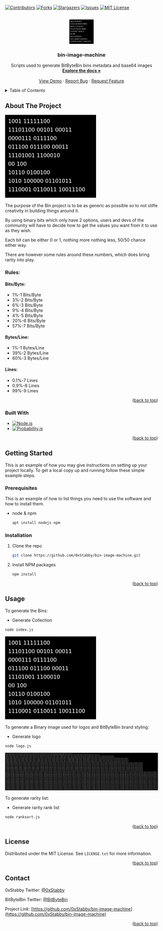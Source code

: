 <a name="readme-top"></a>

[![Contributors][contributors-shield]][contributors-url]
[![Forks][forks-shield]][forks-url]
[![Stargazers][stars-shield]][stars-url]
[![Issues][issues-shield]][issues-url]
[![MIT License][license-shield]][license-url]



<!-- PROJECT LOGO -->
<br />
<div align="center">
  <a href="https://github.com/0xStabby/bin-image-machine">
    <img src="assets/0.png" alt="Logo" width="80" height="80">
  </a>

<h3 align="center">bin-image-machine</h3>

  <p align="center">
    Scripts used to generate BitByteBin bins metadata and base64 images
    <br />
    <a href="https://github.com/0xStabby/bin-image-machine"><strong>Explore the docs »</strong></a>
    <br />
    <br />
    <a href="https://github.com/0xStabby/bin-image-machine">View Demo</a>
    ·
    <a href="https://github.com/0xStabby/bin-image-machine/issues">Report Bug</a>
    ·
    <a href="https://github.com/0xStabby/bin-image-machine/issues">Request Feature</a>
  </p>
</div>



<!-- TABLE OF CONTENTS -->
<details>
  <summary>Table of Contents</summary>
  <ol>
    <li>
      <a href="#about-the-project">About The Project</a>
      <ul>
        <li><a href="#built-with">Built With</a></li>
      </ul>
    </li>
    <li>
      <a href="#getting-started">Getting Started</a>
      <ul>
        <li><a href="#prerequisites">Prerequisites</a></li>
        <li><a href="#installation">Installation</a></li>
      </ul>
    </li>
    <li><a href="#usage">Usage</a></li>
    <li><a href="#license">License</a></li>
    <li><a href="#contact">Contact</a></li>
  </ol>
</details>



<!-- ABOUT THE PROJECT -->
## About The Project

[![Product Name Screen Shot][product-screenshot]](https://github.com/BitByteBin/bin-image-machine)

The purpose of the Bin project is to be as generic as possible so to not stifle creativity in building things around it.

By using binary bits which only have 2 options, users and devs of the community will have to decide how to get the values you want from it to use as they wish.

Each bit can be either 0 or 1, nothing more nothing less, 50/50 chance either way.

There are however some rules around these numbers, which does bring rarity into play.

### Rules:
#### Bits/Byte:
* 1%-1 Bits/Byte
* 3%-2 Bits/Byte
* 6%-3 Bits/Byte
* 9%-4 Bits/Byte
* 4%-5 Bits/Byte
* 20%-6 Bits/Byte
* 57%-7 Bits/Byte
#### Bytes/Line:
* 1%-1 Bytes/Line
* 39%-2 Bytes/Line
* 60%-3 Bytes/Line
#### Lines:
* 0.1%-7 Lines
* 0.9%-8 Lines
* 99%-9 Lines

<p align="right">(<a href="#readme-top">back to top</a>)</p>



### Built With

* [![Node.js][Node.js]][Node.js-url]
* [![Probability.js][Probability.js]][Probability.js-url]

<p align="right">(<a href="#readme-top">back to top</a>)</p>



<!-- GETTING STARTED -->
## Getting Started

This is an example of how you may give instructions on setting up your project locally.
To get a local copy up and running follow these simple example steps.

### Prerequisites

This is an example of how to list things you need to use the software and how to install them.
* node & npm
  ```sh
  apt install nodejs npm
  ```


### Installation

1. Clone the repo
   ```sh
   git clone https://github.com/0xStabby/bin-image-machine.git
   ```
2. Install NPM packages
   ```sh
   npm install
   ```

<p align="right">(<a href="#readme-top">back to top</a>)</p>



<!-- USAGE EXAMPLES -->
## Usage
To generate the Bins:
* Generate Collection
```sh
node index.js
```
[![Product Name Screen Shot][product-screenshot]](https://github.com/BitByteBin/bin-image-machine)

To generate a Binary image used for logos and BitByteBin brand styling:
* Generate logo
```sh
node logo.js
```
[![Logo][logo]](https://github.com/BitByteBin/bin-image-machine)

To generate rarity list:
* Generate rarity rank list
```sh
node ranksort.js
```



<p align="right">(<a href="#readme-top">back to top</a>)</p>



<!-- LICENSE -->
## License

Distributed under the MIT License. See `LICENSE.txt` for more information.

<p align="right">(<a href="#readme-top">back to top</a>)</p>



<!-- CONTACT -->
## Contact

0xStabby Twitter: [@0xStabby](https://twitter.com/0xStabby)

BitByteBin Twitter: [@BitByteBin](https://twitter.com/BitByteBin)

Project Link: [https://github.com/0xStabby/bin-image-machine](https://github.com/0xStabby/bin-image-machine)

<p align="right">(<a href="#readme-top">back to top</a>)</p>



<!-- MARKDOWN LINKS & IMAGES -->
[contributors-shield]: https://img.shields.io/github/contributors/0xStabby/bin-image-machine.svg?style=for-the-badge
[contributors-url]: https://github.com/0xStabby/bin-image-machine/graphs/contributors
[forks-shield]: https://img.shields.io/github/forks/0xStabby/bin-image-machine.svg?style=for-the-badge
[forks-url]: https://github.com/0xStabby/bin-image-machine/network/members
[stars-shield]: https://img.shields.io/github/stars/0xStabby/bin-image-machine.svg?style=for-the-badge
[stars-url]: https://github.com/0xStabby/bin-image-machine/stargazers
[issues-shield]: https://img.shields.io/github/issues/0xStabby/bin-image-machine.svg?style=for-the-badge
[issues-url]: https://github.com/0xStabby/bin-image-machine/issues
[license-shield]: https://img.shields.io/github/license/0xStabby/bin-image-machine.svg?style=for-the-badge
[license-url]: https://github.com/0xStabby/bin-image-machine/blob/master/LICENSE.txt
[product-screenshot]: assets/0.png
[logo]: logo/1024.png
[Node.js]: https://img.shields.io/static/v1?style=for-the-badge&message=Node.js&color=339933&logo=Node.js&logoColor=FFFFFF&label=
[Node.js-url]: https://nodejs.org
[Probability.js]: https://img.shields.io/badge/Probability.js-magenta?style=for-the-badge
[Probability.js-url]: https://github.com/fschaefer/Probability.js
